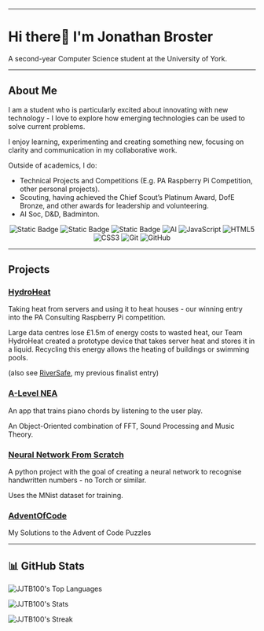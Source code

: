 
---
# Hi there👋 I'm Jonathan Broster
<p>
  A second-year Computer Science student at the University of York.
</p>

---
## About Me
I am a student who is particularly excited about innovating with new technology - I love to explore how emerging technologies can be used to solve current problems.

I enjoy learning, experimenting and creating something new, focusing on clarity and communication in my collaborative work.

Outside of academics, I do:
- Technical Projects and Competitions (E.g. PA Raspberry Pi Competition, other personal projects).
- Scouting, having achieved the Chief Scout’s Platinum Award, DofE Bronze, and other awards for leadership and volunteering.
- AI Soc, D&D, Badminton.


<div align="center">
<img alt="Static Badge" src="https://img.shields.io/badge/Python-3776AB" alt="Python"/>
<img alt="Static Badge" src="https://img.shields.io/badge/Java-Green" alt="Java"/>
<img alt="Static Badge" src="https://img.shields.io/badge/Csharp-420039" alt="C#"/>
<img src="https://img.shields.io/badge/AI-12355B" alt="AI"/>
<img src="https://img.shields.io/badge/JavaScript-F7DF1E" alt="JavaScript"/>
<img src="https://img.shields.io/badge/HTML5-E34F26" alt="HTML5"/>
<img src="https://img.shields.io/badge/CSS3-1572B6" alt="CSS3"/>
<img src="https://img.shields.io/badge/Git-F05032" alt="Git"/>
<img src="https://img.shields.io/badge/GitHub-181717" alt="GitHub"/>
</div>

---
## Projects
### [HydroHeat](https://github.com/JJTB100/HydroHeat)
Taking heat from servers and using it to heat houses - our winning entry into the PA Consulting Raspberry Pi competition.

Large data centres lose £1.5m of energy costs to wasted heat, our Team HydroHeat created a prototype device that takes server heat and stores it in a liquid. Recycling this energy allows the heating of buildings or swimming pools.

(also see [RiverSafe](https://github.com/JJTB100/RiverSafe), my previous finalist entry)

### [A-Level NEA](https://github.com/JJTB100/A-Level-NEA)
An app that trains piano chords by listening to the user play.

An Object-Oriented combination of FFT, Sound Processing and Music Theory.

### [Neural Network From Scratch](https://github.com/JJTB100/NeuralNetworkFromScratch)
A python project with the goal of creating a neural network to recognise handwritten numbers - no Torch or similar.

Uses the MNist dataset for training.

### [AdventOfCode](https://github.com/JJTB100/AdventOfCode)
My Solutions to the Advent of Code Puzzles

---
## 📊 GitHub Stats
![JJTB100's Top Languages](https://github-readme-stats.vercel.app/api/top-langs/?username=JJTB100&theme=vue-dark&show_icons=true&hide_border=true&layout=compact)

![JJTB100's Stats](https://github-readme-stats.vercel.app/api?username=JJTB100&theme=vue-dark&show_icons=true&hide_border=true&count_private=true)

![JJTB100's Streak](https://github-readme-streak-stats.herokuapp.com/?user=JJTB100&theme=vue-dark&hide_border=true)


